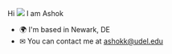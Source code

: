 Hi ![](https://user-images.githubusercontent.com/18350557/176309783-0785949b-9127-417c-8b55-ab5a4333674e.gif) I am Ashok

* 🌍  I'm based in Newark, DE
* ✉  You can contact me at [ashokk@udel.edu](mailto:ashokk@udel.edu)

